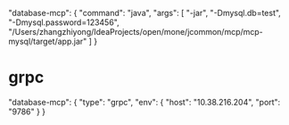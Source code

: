 "database-mcp": {
"command": "java",
"args": [
"-jar",
"-Dmysql.db=test",
"-Dmysql.password=123456",
"/Users/zhangzhiyong/IdeaProjects/open/mone/jcommon/mcp/mcp-mysql/target/app.jar"
]
}

# grpc
"database-mcp": {
"type": "grpc",
"env": {
"host": "10.38.216.204",
"port": "9786"
}
}